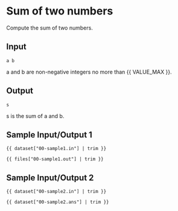 # Sum of two numbers

Compute the sum of two numbers.

## Input

```
a b
```

a and b are non-negative integers no more than {{ VALUE_MAX }}.

## Output

```
s
```

s is the sum of a and b.

## Sample Input/Output 1

```
{{ dataset["00-sample1.in"] | trim }}
```

```
{{ files["00-sample1.out"] | trim }}
```

## Sample Input/Output 2

```
{{ dataset["00-sample2.in"] | trim }}
```

```
{{ dataset["00-sample2.ans"] | trim }}
```
